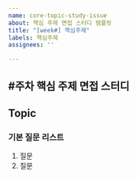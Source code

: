 ```yaml
---
name: core-topic-study-issue
about: 핵심 주제 면접 스터디 템플릿
title: "[week#] 핵심주제"
labels: 핵심주제
assignees: ''

---
```


## #주차 핵심 주제 면접 스터디 

## Topic  

### 기본 질문 리스트
1. 질문
2. 질문
